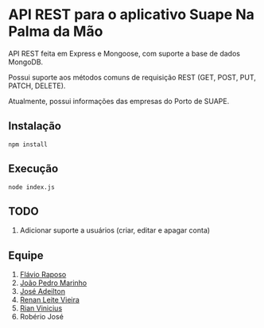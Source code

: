 # API REST para o aplicativo Suape Na Palma da Mão

 API REST feita em Express e Mongoose, com suporte a base de dados MongoDB.

 Possui suporte aos métodos comuns de requisição REST (GET, POST, PUT, PATCH, DELETE).

 Atualmente, possui informações das empresas do Porto de SUAPE.

## Instalação

    npm install

## Execução

    node index.js

## TODO

1. Adicionar suporte a usuários (criar, editar e apagar conta)

## Equipe

1. [Flávio Raposo](https://github.com/flavio-raposo)
2. [João Pedro Marinho](https://github.com/marinhojp)
3. [José Adeilton](https://github.com/i1iadeilton)
4. [Renan Leite Vieira](https://github.com/renanleitev)
5. [Rian Vinicius](https://github.com/RianBorges)
6. Robério José